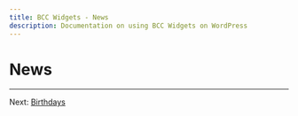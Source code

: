 ```yaml
---
title: BCC Widgets - News
description: Documentation on using BCC Widgets on WordPress
---
```


# News

---

Next: [Birthdays](birthdays.md)